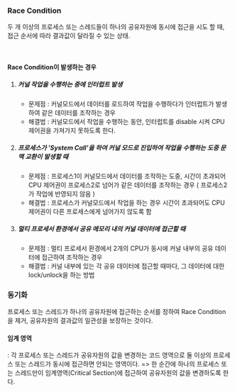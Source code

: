 ### Race Condition

두 개 이상의 프로세스 또는 스레드들이 하나의 공유자원에 동시에 접근을 시도 할 때, 접근 순서에 따라 결과값이 달라질 수 있는 상태.


</br>

#### Race Condition이 발생하는 경우

1. ##### 커널 작업을 수행하는 중에 인터럽트 발생

   - 문제점 : 커널모드에서 데이터를 로드하여 작업을 수행하다가 인터럽트가 발생하여 같은 데이터를 조작하는 경우
   - 해결법 : 커널모드에서 작업을 수행하는 동안, 인터럽트를 disable 시켜 CPU 제어권을 가져가지 못하도록 한다.

2. ##### 프로세스가 'System Call'을 하여 커널 모드로 진입하여 작업을 수행하는 도중 문맥 교환이 발생할 때

   - 문제점 : 프로세스1이 커널모드에서 데이터를 조작하는 도중, 시간이 초과되어 CPU 제어권이 프로세스2로 넘어가 같은 데이터를 조작하는 경우 ( 프로세스2가 작업에 반영되지 않음 )
   - 해결법 : 프로세스가 커널모드에서 작업을 하는 경우 시간이 초과되어도 CPU 제어권이 다른 프로세스에게 넘어가지 않도록 함

3. ##### 멀티 프로세서 환경에서 공유 메모리 내의 커널 데이터에 접근할 때

   - 문제점 : 멀티 프로세서 환경에서 2개의 CPU가 동시에 커널 내부의 공유 데이터에 접근하여 조작하는 경우
   - 해결법 : 커널 내부에 있는 각 공유 데이터에 접근할 때마다, 그 데이터에 대한 lock/unlock을 하는 방법

### 동기화

프로세스 또는 스레드가 하나의 공유자원에 접근하는 순서를 정하여 Race Condition을 제거, 공유자원의 결과값의 일관성을 보장하는 것이다.

#### 임계 영역 
: 각 프로세스 또는 스레드가 공유자원의 값을 변경하는 코드 영역으로 둘 이상의 프로세스 또는 스레드가 동시에 접근하면 안되는 영역이다.
=> 한 순간에 하나의 프로세스 또는 스레드만이 임계영역(Critical Section)에 접근하여 공유자원의 값을 변경하도록 한다.


